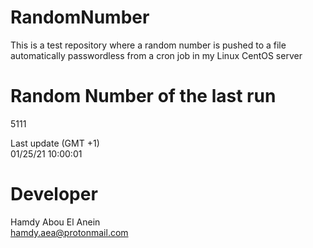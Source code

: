 # RandomNumber    
This is a test repository where a random number is pushed to a file automatically passwordless from a cron job in my Linux CentOS server    
# Random Number of the last run   
5111
      
Last update (GMT +1)    
01/25/21 10:00:01
# Developer    
Hamdy Abou El Anein   
hamdy.aea@protonmail.com

